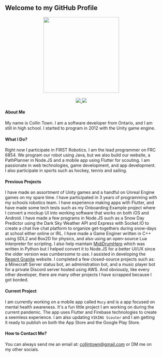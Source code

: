 ## Welcome to my GitHub Profile

<p align="center">
  <img src="https://cdn.discordapp.com/attachments/503559187826081804/733787187619037334/me.jpg" width="250">
  <br>
  <br>
  <a href="https://www.instagram.com/towner_10">
     <img src="https://8feperz4rovd.runkit.sh">
  </a>
  <a href="https://twitter.com/towner_10">
     <img src="https://usehcakpouaw.runkit.sh">
  </a>
</p>

#### About Me
My name is Collin Town. I am a software developer from Ontario, and I am still in high school. I started to program in 2012 with the Unity game engine.

#### What I Do?
Right now I participate in FIRST Robotics. I am the lead programmer on FRC 6854. We program our robot using Java, but we also build our website, a PathPlanner in Node.JS and a mobile app using Flutter for scouting. I am passionate in web technologies, game development, and app development. I also participate in sports such as hockey, tennis and sailing.

#### Previous Projects
I have made an assortment of Unity games and a handful on Unreal Engine games on my spare time. I have participated in 3 years of programming with my schools robotics team. I have experience making apps with Flutter, and have made some tech tests such as my Onboarding Example project where I convert a mockup UI into working software that works on both iOS and Android. I have made a few programs in Node.JS such as a Snow Day Predictor using the Dark Sky Weather API and Express with Socket.IO to create a chat live chat platform to organize get-togethers during snow-days at school either online or IRL. I have made a Game Enginer written in C++ using SDL2 and Box2D for physics, and also using an open-source Lua Interpreter for scripting. I also help maintain [MidiDrumHero](https://github.com/ejj28/mididrumhero) which was written in Python but I helped convert it to Node.JS for a better UI/UX since the older version was cumbersome to use. I assisted in developing the [Regent Granite](https://regentgranite.ca/) website. I completed a few closed-source projects such as: a Minecraft Server status bot, an administration bot, and a music player bot for a private Discord server hosted using AWS. And obviously, like every other developer, there are many other projects I have scrapped because I got borded.

#### Current Project
I am currently working on a mobile app called `Mucy` and is a app focused on mental health awareness. It's a fun little project I am working on during the current pandemic. The app uses Flutter and Firebase technologies to create a seemless experience. I am also updating `VIKING Scouter` and I am getting it ready to publish on both the App Store and the Google Play Store.

#### How to Contact Me?
You can always send me an email at: collintown@gmail.com or DM me on my other socials.
